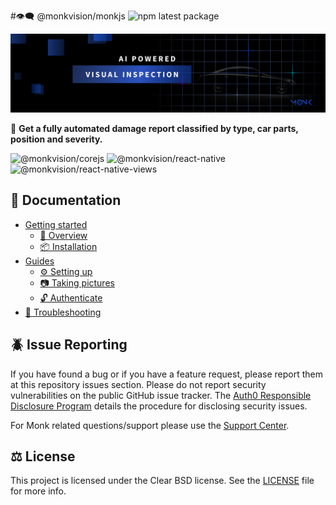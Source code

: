 #👁️‍🗨️ @monkvision/monkjs ![npm latest package](https://img.shields.io/npm/v/@monkvision/react-native-views/latest.svg)

![Monk banner](assets/banner.png)

🧿 **Get a fully automated damage report classified by type, car parts, position and severity.**

![@monkvision/corejs](https://github.com/monkvision/monkjs/actions/workflows/corejs-analyze.yml/badge.svg)
![@monkvision/react-native](https://github.com/monkvision/monkjs/actions/workflows/react-native-analyze.yml/badge.svg)
![@monkvision/react-native-views](https://github.com/monkvision/monkjs/actions/workflows/react-native-views-analyze.yml/badge.svg)

## 📖 Documentation

* [Getting started](https://monkvision.github.io/monkjs/docs)
  * [🏁 Overview](https://monkvision.github.io/monkjs/docs/)
  * [📦 Installation](https://monkvision.github.io/monkjs/docs/installation)
* [Guides](https://monkvision.github.io/monkjs/docs/js/guides/picturing)
  * [⚙️ Setting up](https://monkvision.github.io/monkjs/docs/js/guides/setting-up)
  * [📷 Taking pictures](https://monkvision.github.io/monkjs/docs/js/guides/picturing)
  * [🔓 Authenticate](https://monkvision.github.io/monkjs/docs/js/guides/authenticating)
* [🧯 Troubleshooting](https://monkvision.github.io/monkjs/docs/troubleshooting)

## 🪲 Issue Reporting

If you have found a bug or if you have a feature request, please report them at this repository issues section. Please do not report security vulnerabilities on the public GitHub issue tracker. The [Auth0 Responsible Disclosure Program](https://auth0.com/whitehat) details the procedure for disclosing security issues.

For Monk related questions/support please use the [Support Center](https://support.monkvision.ai).

## ⚖️ License

This project is licensed under the Clear BSD license. See the [LICENSE](LICENSE) file for more info.
